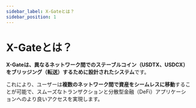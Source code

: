 ```yaml
---
sidebar_label: X-Gateとは？
sidebar_position: 1
---
```


# X-Gateとは？

**X-Gateは、異なるネットワーク間でのステーブルコイン（USDTX、USDCX）をブリッジング（転送）するために設計されたシステム**です。

これにより、ユーザーは**複数のネットワーク間で資産をシームレスに移動**することが可能で、スムーズなトランザクションと分散型金融（DeFi）アプリケーションへのより良いアクセスを実現します。